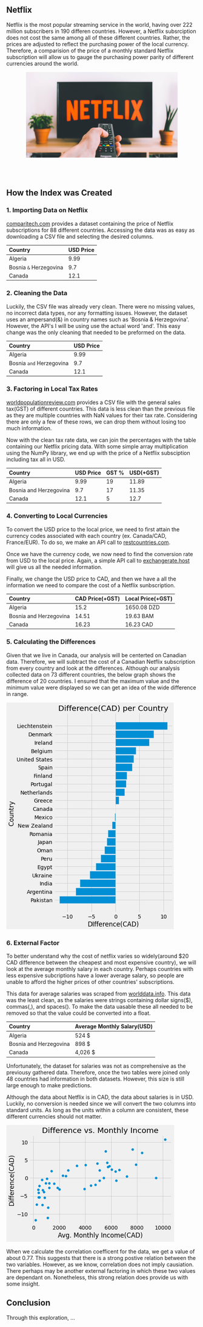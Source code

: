 ## Netflix
Netflix is the most popular streaming service in the world, having over 222 million subscribers in 190 differen countries. However, a Netflix subsrciption does not cost the same among all of these different countries. Rather, the prices are adjusted to reflect the purchasing power of the local currency. Therefore, a comparision of the price of a monthly standard Netflix subscription will allow us to gauge the purchasing power parity of different currencies around the world.
<p align="center">
<img src="netflix.jpg" width="400">
</p>

 <br />
 <br />

## How the Index was Created
### 1. Importing Data on Netflix
[comparitech.com](https://www.comparitech.com/blog/vpn-privacy/countries-netflix-cost/) provides a dataset containing the price of Netflix subscriptions for 88 different countries. Accessing the data was as easy as downloading a CSV file and selecting the desired columns.


| Country        | USD Price          |
|:-------------|:------------------|
| Algeria           | 9.99 |
| Bosnia `&` Herzegovina | 9.7  |
| Canada           | 12.1 |

### 2. Cleaning the Data
Luckily, the CSV file was already very clean. There were no missing values, no incorrect data types, nor any formatting issues. However, the dataset uses an ampersand(&) in country names such as 'Bosnia & Herzegovina'. However, the API's I will be using use the actual word 'and'. This easy change was the only cleaning that needed to be preformed on the data.

| Country        | USD Price          |
|:-------------|:------------------|
| Algeria           | 9.99 |
| Bosnia `and` Herzegovina | 9.7  |
| Canada           | 12.1 |

### 3. Factoring in Local Tax Rates
[worldpopulationreview.com](https://worldpopulationreview.com/country-rankings/highest-taxed-countries) provides a CSV file with the general sales tax(GST) of different countries. This data is less clean than the previous file as they are multiple countries with NaN values for their tax rate. Considering there are only a few of these rows, we can drop them without losing too much information. 

Now with the clean tax rate data, we can join the percentages with the table containing our Netflix pricing data. With some simple array multiplication using the NumPy library, we end up with the price of a Netflix subsciption including tax all in USD.

| Country                | USD Price | GST % | USD(+GST) |
|:-----------------------|:----------|:------|:----------|
| Algeria                | 9.99      |   19  |    11.89  |
| Bosnia and Herzegovina | 9.7       |   17  | 11.35     |
| Canada                 | 12.1      |    5  |  12.7     |

### 4. Converting to Local Currencies
To convert the USD price to the local price, we need to first attain the currency codes associated with each country (ex. Canada/CAD, France/EUR). To do so, we make an API call to [restcountries.com](https://restcountries.com).

Once we have the currency code, we now need to find the conversion rate from USD to the local price. Again, a simple API call to [exchangerate.host](https://exchangerate.host/#/) will give us all the needed information.

Finally, we change the USD price to CAD, and then we have a all the information we need to compare the cost of a Netflix sunbscription.

| Country                | CAD Price(+GST) | Local Price(+GST) |
|:-----------------------|:----------------|:------------------|
| Algeria                | 15.2            |   1650.08 DZD	    | 
| Bosnia and Herzegovina | 14.51           |   19.63 BAM       |
| Canada                 | 16.23           |    16.23 CAD	     |

### 5. Calculating the Differences
Given that we live in Canada, our analysis will be centerted on Canadian data. Therefore, we will subtract the cost of a Canadian Netflix subscription from every country and look at the differences. Although our analysis collected data on 73 different countries, the below graph shows the difference of 20 countries. I ensured that the maximum value and the minimum value were displayed so we can get an idea of the wide difference in range.

![differences_bar](differences_bar.png "Differences Bar")

### 6. External Factor
To better understand why the cost of netflix varies so widely(around $20 CAD difference between the cheapest and most expensive country), we will look at the average monthly salary in each country. Perhaps countries with less expensive subcriptions have a lower average salary, so people are unable to afford the higher prices of other countries' subscriptions.

This data for average salaries was scraped from [worlddata.info](https://www.worlddata.info/average-income.php). This data was the least clean, as the salaries were strings containing dollar signs($), commas(,), and spaces(). To make the data uasable these all needed to be removed so that the value could be converted into a float. 

| Country        | Average Monthly Salary(USD)      |
|:-------------|:------------------|
| Algeria           | 524 $ |
| Bosnia and Herzegovina | 898 $  |
| Canada           | 4,026 $ |

Unfortunately, the dataset for salaries was not as comprehensive as the previousy gathered data. Therefore, once the two tables were joined only 48 countries had information in both datasets. However, this size is still large enough to make predictions.

Although the data about Netflix is in CAD, the data about salaries is in USD. Luckily, no conversion is needed since we will convert the two columns into standard units. As long as the units within a column are consistent, these different currencies should not matter.

![differences_income_scatter](differences_income_scatter.png "Differences Income Scatter")

When we calculate the correlation coefficent for the data, we get a value of about 0.77. This suggests that there is a strong postive relation between the two variables. However, as we know, correlation does not imply causiation. There perhaps may be another external factoring in which these two values are dependant on. Nonetheless, this strong relation does provide us with some insight.

## Conclusion
Through this exploration, ...

